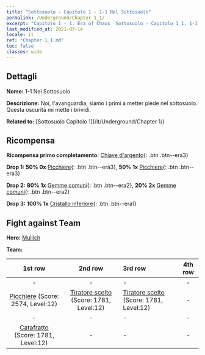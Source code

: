 ```yaml
---
title: "Sottosuolo - Capitolo 1 - 1-1 Nel Sottosuolo"
permalink: /Underground/Chapter 1_1/
excerpt: "Capitolo 1 - 1. Era of Chaos  Sottosuolo - Capitolo 1_1. 1-1 Nel Sottosuolo"
last_modified_at: 2021-07-14
locale: it
ref: "Chapter 1_1.md"
toc: false
classes: wide
---
```


## Dettagli

 **Nome:** 1-1 Nel Sottosuolo

 **Descrizione:** Noi, l'avanguardia, siamo i primi a metter piede nel sottosuolo. Questa oscurità mi mette i brividi.

 **Related to:** [Sottosuolo Capitolo 1](/it/Underground/Chapter 1/)

## Ricompensa

 **Ricompensa primo completamento:** [Chiave d'argento](/ItemsIT/con_693/){: .btn .btn--era3}

 **Drop 1:** **50% 0x** [Picchiere](/ItemsIT/unt_190/){: .btn .btn--era3}, **50% 1x** [Picchiere](/ItemsIT/unt_190/){: .btn .btn--era3}

 **Drop 2:** **80% 1x** [Gemme comuni](/ItemsIT/mat_10/){: .btn .btn--era2}, **20% 2x** [Gemme comuni](/ItemsIT/mat_10/){: .btn .btn--era2}

 **Drop 3:** **100% 1x** [Cristallo inferiore](/ItemsIT/mat_5/){: .btn .btn--era1}


## Fight against Team
 **Hero:** [Mullich](/it/heroes/Mullich/)

 **Team:**


  | 1st row | 2nd row | 3rd row | 4th row |
  |:----:|:----:|:----|:----:|
  | - | - | - | - |
  | [Picchiere](/it/units/Pikeman/) (Score: 2574, Level:12)  | [Tiratore scelto](/it/units/Marksman/) (Score: 1781, Level:12)  | [Tiratore scelto](/it/units/Marksman/) (Score: 1781, Level:12)  | - |
  | - | - | - | - |
  | [Catafratto](/it/units/Cavalier/) (Score: 1781, Level:12)  | - | - | - |


